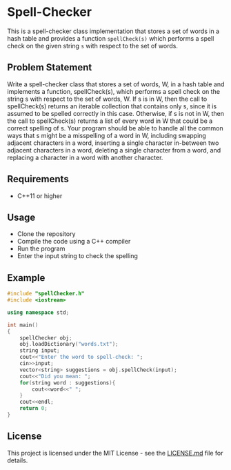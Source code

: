 # Spell-Checker

This is a spell-checker class implementation that stores a set of words in a hash table and provides a function `spellCheck(s)` which performs a spell check on the given string `s` with respect to the set of words.

## Problem Statement

Write a spell-checker class that stores a set of words, W, in a hash table and implements a function, spellCheck(s), which performs a spell check on the string s with respect to the set of words, W. If s is in W, then the call to spellCheck(s) returns an iterable collection that contains only s, since it is assumed to be spelled correctly in this case. Otherwise, if s is not in W, then the call to spellCheck(s) returns a list of every word in W that could be a correct spelling of s. Your program should be able to handle all the common ways that s might be a misspelling of a word in W, including swapping adjacent characters in a word, inserting a single character in-between two adjacent characters in a word, deleting a single character from a word, and replacing a character in a word with another character.

## Requirements

- C++11 or higher

## Usage

- Clone the repository
- Compile the code using a C++ compiler
- Run the program
- Enter the input string to check the spelling

## Example

```cpp
#include "spellChecker.h"
#include <iostream>

using namespace std;

int main()
{
    spellChecker obj;
    obj.loadDictionary("words.txt");
    string input;
    cout<<"Enter the word to spell-check: ";
    cin>>input;
    vector<string> suggestions = obj.spellCheck(input);
    cout<<"Did you mean: ";
    for(string word : suggestions){
        cout<<word<<" ";
    }
    cout<<endl;
    return 0;
}
```

## License

This project is licensed under the MIT License - see the [LICENSE.md](LICENSE.md) file for details.
